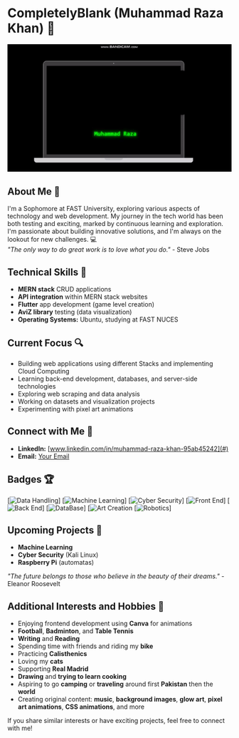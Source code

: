 # CompletelyBlank (Muhammad Raza Khan) 🤖

![Alt Text](https://github.com/completelyblank/Web-Design/blob/main/Animations_CSS/github_gif.gif)

## About Me 🤔
I'm a Sophomore at FAST University, exploring various aspects of technology and web development. My journey in the tech world has been both testing and exciting, marked by continuous learning and exploration. I'm passionate about building innovative solutions, and I'm always on the lookout for new challenges. 💻  
*"The only way to do great work is to love what you do."* - Steve Jobs

## Technical Skills 💪
- **MERN stack** CRUD applications
- **API integration** within MERN stack websites
- **Flutter** app development (game level creation)
- **AviZ library** testing (data visualization)
- **Operating Systems:** Ubuntu, studying at FAST NUCES

## Current Focus 🔍
- Building web applications using different Stacks and implementing Cloud Computing
- Learning back-end development, databases, and server-side technologies
- Exploring web scraping and data analysis
- Working on datasets and visualization projects
- Experimenting with pixel art animations

## Connect with Me 📲
- **LinkedIn:** [www.linkedin.com/in/muhammad-raza-khan-95ab45242](#)
- **Email:** [Your Email](muhammadrkhan272@gmail.com)

## Badges 🏆
[![Data Handling](https://img.shields.io/badge/Data%20Handling-Explorer-blue)]
[![Machine Learning](https://img.shields.io/badge/Machine%20Learning-Practitioner-orange)]
[![Cyber Security](https://img.shields.io/badge/Cyber%20Security-Specialist-red)]
[![Front End](https://img.shields.io/badge/Front%20End%20Development-Certified-blue)]
[![Back End](https://img.shields.io/badge/Back%20End%20Development-Expert-green)]
[![DataBase](https://img.shields.io/badge/Data%20Base-Administrator-yellow)]
[![Art Creation](https://img.shields.io/badge/Art%20Creation-Designer-purple)
[![Robotics](https://img.shields.io/badge/Robotics-Engineer-gray)]

## Upcoming Projects 🚀
- **Machine Learning**
- **Cyber Security** (Kali Linux)
- **Raspberry Pi** (automatas)

*"The future belongs to those who believe in the beauty of their dreams."* - Eleanor Roosevelt

## Additional Interests and Hobbies 🌟
- Enjoying frontend development using **Canva** for animations
- **Football**, **Badminton**, and **Table Tennis**
- **Writing** and **Reading**
- Spending time with friends and riding my **bike**
- Practicing **Calisthenics**
- Loving my **cats**
- Supporting **Real Madrid**
- **Drawing** and **trying to learn cooking**
- Aspiring to go **camping** or **traveling** around first **Pakistan** then the **world**
- Creating original content: **music**, **background images**, **glow art**, **pixel art animations**, **CSS animations**, and more

If you share similar interests or have exciting projects, feel free to connect with me!
